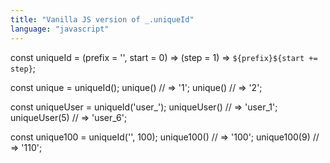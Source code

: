 ```yaml
---
title: "Vanilla JS version of _.uniqueId"
language: "javascript"
---
```


const uniqueId = (prefix = '', start = 0) => (step = 1) => `${prefix}${start += step}`;

const unique = uniqueId();
unique() // => '1';
unique() // => '2';

const uniqueUser = uniqueId('user_');
uniqueUser() // => 'user_1';
uniqueUser(5) // => 'user_6';

const unique100 = uniqueId('', 100);
unique100() // => '100';
unique100(9) // => '110';
